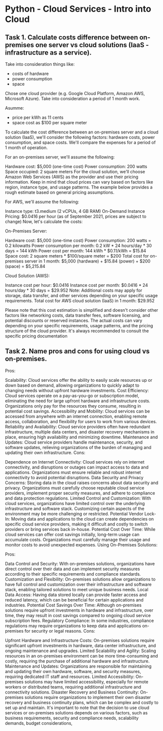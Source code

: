 # Python - Cloud Services - Intro into Cloud

## Task 1. Calculate costs difference between on-premises one server vs cloud solutions (IaaS - infrastructure as a service).

Take into consideration things like: 
* costs of hardware
* power consumption
* space

Chose one cloud provider (e.g. Google Cloud Platform, Amazon AWS, Microsoft Azure). Take into consideration a period of 1 month work. 

Asumme:
* price per kWh as 11 cents
* space cost as $100 per square meter

To calculate the cost difference between an on-premises server and a cloud solution (IaaS), we'll consider the following factors: hardware costs, power consumption, and space costs. We'll compare the expenses for a period of 1 month of operation.

For an on-premises server, we'll assume the following:

Hardware cost: $5,000 (one-time cost)
Power consumption: 200 watts
Space occupied: 2 square meters
For the cloud solution, we'll choose Amazon Web Services (AWS) as the provider and use their pricing information. Keep in mind that cloud prices can vary based on factors like region, instance type, and usage patterns. The example below provides a rough estimate based on general pricing assumptions.

For AWS, we'll assume the following:

Instance type: t3.medium (2 vCPUs, 4 GB RAM)
On-Demand Instance Pricing: $0.0416 per hour (as of September 2021, prices are subject to change)
Now, let's calculate the costs:

On-Premises Server:

Hardware cost: $5,000 (one-time cost)
Power consumption: 200 watts = 0.2 kilowatts
Power consumption per month: 0.2 kW * 24 hours/day * 30 days = 144 kWh
Power cost per month: 144 kWh * $0.11/kWh = $15.84
Space cost: 2 square meters * $100/square meter = $200
Total cost for on-premises server in 1 month: $5,000 (hardware) + $15.84 (power) + $200 (space) = $5,215.84

Cloud Solution (AWS):

Instance cost per hour: $0.0416
Instance cost per month: $0.0416 * 24 hours/day * 30 days = $29.952
Note: Additional costs may apply for storage, data transfer, and other services depending on your specific usage requirements.
Total cost for AWS cloud solution (IaaS) in 1 month: $29.952

Please note that this cost estimation is simplified and doesn't consider other factors like networking costs, data transfer fees, software licensing, and potential discounts or reserved instances. The actual costs can vary depending on your specific requirements, usage patterns, and the pricing structure of the cloud provider. It's always recommended to consult the specific pricing documentation 


## Task 2. Name pros and cons for using cloud vs on-premises.
Pros:

Scalability: Cloud services offer the ability to easily scale resources up or down based on demand, allowing organizations to quickly adapt to changing needs without upfront hardware investments.
Cost Efficiency: Cloud services operate on a pay-as-you-go or subscription model, eliminating the need for large upfront hardware and infrastructure costs. Organizations only pay for the resources they consume, resulting in potential cost savings.
Accessibility and Mobility: Cloud services can be accessed from anywhere with an internet connection, enabling remote access, collaboration, and flexibility for users to work from various devices.
Reliability and Availability: Cloud service providers often have redundant infrastructure, multiple data centers, and disaster recovery mechanisms in place, ensuring high availability and minimizing downtime.
Maintenance and Updates: Cloud service providers handle maintenance, security, and software updates, relieving organizations of the burden of managing and updating their own infrastructure.
Cons:

Dependence on Internet Connectivity: Cloud services rely on internet connectivity, and disruptions or outages can impact access to data and applications. Organizations must ensure reliable and robust internet connectivity to avoid potential disruptions.
Data Security and Privacy Concerns: Storing data in the cloud raises concerns about data security and privacy. Organizations must carefully choose reputable cloud service providers, implement proper security measures, and adhere to compliance and data protection regulations.
Limited Control and Customization: With cloud services, organizations have limited control over the underlying infrastructure and software stack. Customizing certain aspects of the environment may be more challenging or restricted.
Potential Vendor Lock-In: Moving data and applications to the cloud can create dependencies on specific cloud service providers, making it difficult and costly to switch providers or bring services back in-house.
Potential Cost Over Time: While cloud services can offer cost savings initially, long-term usage can accumulate costs. Organizations must carefully manage their usage and monitor costs to avoid unexpected expenses.
Using On-Premises Solutions:

Pros:

Data Control and Security: With on-premises solutions, organizations have direct control over their data and can implement security measures according to their specific requirements and compliance standards.
Customization and Flexibility: On-premises solutions allow organizations to have full control and customization over their infrastructure and software stack, enabling tailored solutions to meet unique business needs.
Local Data Access: Having data stored locally can provide faster access and reduced latency, which can be beneficial for certain applications and industries.
Potential Cost Savings Over Time: Although on-premises solutions require upfront investments in hardware and infrastructure, over time, they may result in cost savings compared to ongoing cloud service subscription fees.
Regulatory Compliance: In some industries, compliance regulations may require organizations to keep data and applications on-premises for security or legal reasons.
Cons:

Upfront Hardware and Infrastructure Costs: On-premises solutions require significant upfront investments in hardware, data center infrastructure, and ongoing maintenance and upgrades.
Limited Scalability and Agility: Scaling resources in an on-premises environment can be more time-consuming and costly, requiring the purchase of additional hardware and infrastructure.
Maintenance and Updates: Organizations are responsible for maintaining and updating their own hardware, software, and security measures, requiring dedicated IT staff and resources.
Limited Accessibility: On-premises solutions may have limited accessibility, especially for remote workers or distributed teams, requiring additional infrastructure and connectivity solutions.
Disaster Recovery and Business Continuity: On-premises solutions require organizations to implement their own disaster recovery and business continuity plans, which can be complex and costly to set up and maintain.
It's important to note that the decision to use cloud services or on-premises solutions depends on various factors, such as business requirements, security and compliance needs, scalability demands, budget considerations,